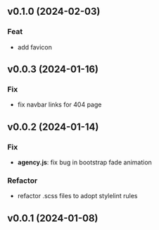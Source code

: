 ## v0.1.0 (2024-02-03)

### Feat

- add favicon

## v0.0.3 (2024-01-16)

### Fix

- fix navbar links for 404 page

## v0.0.2 (2024-01-14)

### Fix

- **agency.js**: fix bug in bootstrap fade animation

### Refactor

- refactor .scss files to adopt stylelint rules

## v0.0.1 (2024-01-08)
